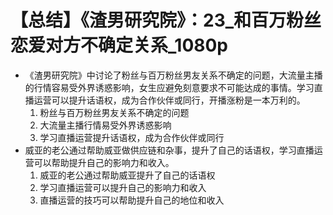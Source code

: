 # 【总结】《渣男研究院》：23_和百万粉丝恋爱对方不确定关系_1080p

-   《渣男研究院》中讨论了粉丝与百万粉丝男友关系不确定的问题，大流量主播的行情容易受外界诱惑影响，女生应避免刻意要求不可能达成的事情。学习直播运营可以提升话语权，成为合作伙伴或同行，开播涨粉是一本万利的。
    1.  粉丝与百万粉丝男友关系不确定的问题
    2.  大流量主播行情易受外界诱惑影响
    3.  学习直播运营提升话语权，成为合作伙伴或同行
-   威亚的老公通过帮助威亚做供应链和杂事，提升了自己的话语权，学习直播运营可以帮助提升自己的影响力和收入。
    1.  威亚的老公通过帮助威亚提升了自己的话语权
    2.  学习直播运营可以提升自己的影响力和收入
    3.  直播运营的技巧可以帮助提升自己的地位和收入